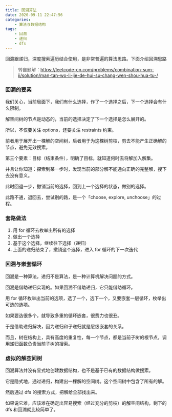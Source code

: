 ```yaml
---
title: 回溯算法
date: 2020-09-11 22:47:56
categories:
    - 算法与数据结构
tags:
    - 回溯
    - 递归
    - dfs
---
```

回溯跟递归，深度搜索遍历结合使用，是非常普遍的算法思路。下面介绍回溯思路

<!--more-->
> 转自题解：https://leetcode-cn.com/problems/combination-sum-ii/solution/man-tan-wo-li-jie-de-hui-su-chang-wen-shou-hua-tu-/

### 回溯的要素
我们关心，当前局面下，我们有什么选择，作了一个选择之后，下一个选择会有什么限制。

解空间树的节点是动态的，当前的选择决定了下一个选择是怎么展开的。

所以，不仅要关注 options，还要关注 restraints 约束。

前者用于展开出一棵解的空间树，后者用于为这棵树剪枝，剪去不能产生正确解的节点，避免无效搜索。

第三个要素：目标（结束条件），明确了目标，就知道何时去将解加入解集。

并且让你知道：探索到某一步时，发现当前的部分解不能通向正确的完整解，搜下去没有意义。

此时回退一步，撤销当前的选择，回到上一个选择的状态，做别的选择。

此路不通，退回去，尝试别的路，是一个「choose, explore, unchoose」的过程。
### 套路做法
1. 用 for 循环去枚举出所有的选择
2. 做出一个选择
3. 基于这个选择，继续往下选择（递归）
4. 上面的递归结束了，撤销这个选择，进入 for 循环的下一次迭代

### 回溯与嵌套循环
回溯是一种算法，递归不是算法，是一种计算机解决问题的方式。

回溯是借助递归实现的。如果回溯不借助递归，它只能借助循环。

用 for 循环枚举出当前的选项，选了一个，选下一个，又要嵌套一层循环，枚举出可选的选项。

如果要选很多个，就导致多重的循环嵌套，很费力也很丑。

于是借助递归解决，因为递归和子递归就是层级嵌套的关系。

而且，树在结构上，具有高度的重复性，每一个节点，都是当前子树的根节点，调用递归函数负责当前子树的搜索。

### 虚拟的解空间树
回溯算法并没有显式地创建数据结构，也不是基于已有的数据结构做搜索。

它是隐式地，通过递归，构建出一棵解的空间树。这个空间树中包含了所有的解。

然后通过 dfs 的搜索方式，把解给全部找出来。

如果说它难，应该难在确定出容易搜索（经过充分的剪枝）的解空间结构，剩下的 dfs 和回溯就比较简单了。
